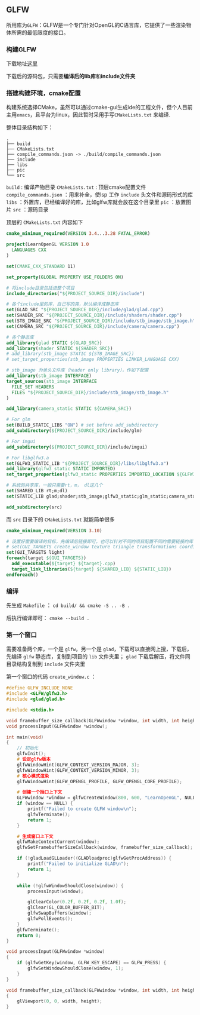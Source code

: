 ## GLFW
所用库为`GLFW`：GLFW是一个专门针对OpenGL的C语言库，它提供了一些渲染物体所需的最低限度的接口。

### 构建GLFW
下载地址[这里](https://www.glfw.org/download.html)

下载后的源码包，只需要**编译后的lib库**和**include文件夹**

### 搭建构建环境，cmake配置

构建系统选择CMake，虽然可以通过cmake-gui生成ide的工程文件，但个人目前主用`emacs`，且平台为linux，因此暂时采用手写`CMakeLists.txt` 来编译.

整体目录结构如下：
```shell
.
├── build
├── CMakeLists.txt
├── compile_commands.json -> ./build/compile_commands.json
├── include
├── libs
├── pic
└── src
```

`build` : 编译产物目录
`CMakeLists.txt` : 顶层cmake配置文件
`compile_commands.json` ：用来补全，使lsp 工作
`include` 头文件和源码形式的库
`libs` ：外置库，已经编译好的库，比如glfw库就会放在这个目录里
`pic` ：放置图片
`src` ：源码目录

顶层的 `CMakeLists.txt` 内容如下
```cmake
cmake_minimum_required(VERSION 3.4...3.28 FATAL_ERROR)

project(LearnOpenGL VERSION 1.0
  LANGUAGES CXX
)

set(CMAKE_CXX_STANDARD 11)

set_property(GLOBAL PROPERTY USE_FOLDERS ON)

# 将include目录包括进整个项目
include_directories("${PROJECT_SOURCE_DIR}/include")

# 各个include里的库，自己写的类，默认编译成静态库
set(GLAD_SRC "${PROJECT_SOURCE_DIR}/include/glad/glad.cpp")
set(SHADER_SRC "${PROJECT_SOURCE_DIR}/include/shaders/shader.cpp")
set(STB_IMAGE_SRC "${PROJECT_SOURCE_DIR}/include/stb_image/stb_image.h")
set(CAMERA_SRC "${PROJECT_SOURCE_DIR}/include/camera/camera.cpp")

# 各个静态库
add_library(glad STATIC ${GLAD_SRC})
add_library(shader STATIC ${SHADER_SRC})
# add_library(stb_image STATIC ${STB_IMAGE_SRC})
# set_target_properties(stb_image PROPERTIES LINKER_LANGUAGE CXX)

# stb_image 为单头文件库（header only library），作如下配置
add_library(stb_image INTERFACE)
target_sources(stb_image INTERFACE
  FILE_SET HEADERS
  FILES "${PROJECT_SOURCE_DIR}/include/stb_image/stb_image.h"
)

add_library(camera_static STATIC ${CAMERA_SRC})

# For glm
set(BUILD_STATIC_LIBS "ON") # set before add_subdirectory
add_subdirectory(${PROJECT_SOURCE_DIR}/include/glm)

# For imgui
add_subdirectory(${PROJECT_SOURCE_DIR}/include/imgui)

# For libglfw3.a
set(GLFW3_STATIC_LIB "${PROJECT_SOURCE_DIR}/libs/libglfw3.a")
add_library(glfw3_static STATIC IMPORTED)
set_target_properties(glfw3_static PROPERTIES IMPORTED_LOCATION ${GLFW3_STATIC_LIB})

# 系统的共享库，一般只需要rt，m， dl这几个
set(SHARED_LIB rt;m;dl)
set(STATIC_LIB glad;shader;stb_image;glfw3_static;glm_static;camera_static;imgui_opengl_static)

add_subdirectory(src)
```

而 `src` 目录下的 `CMakeLists.txt` 就能简单很多

```cmake
cmake_minimum_required(VERSION 3.10)

# 设置好需要编译的目标，先编译后链接即可，也可以针对不同的项目配置不同的需要链接的库
# set(GUI_TARGETS create_window texture triangle transformations coordinate camera light)
set(GUI_TARGETS light)
foreach(target ${GUI_TARGETS})
  add_executable(${target} ${target}.cpp)
  target_link_libraries(${target} ${SHARED_LIB} ${STATIC_LIB})
endforeach()
```

### 编译

先生成 `Makefile` ： `cd build/ && cmake -S .. -B .`

后执行编译即可： `cmake --build .`

### 第一个窗口

需要准备两个库，一个是 `glfw`，另一个是 `glad`，下载可以直接网上搜，下载后，先编译 `glfw` 静态库，复制到项目的 `lib` 文件夹里； `glad` 下载后解压，将文件同目录结构复制到 `include` 文件夹里

第一个窗口的代码 `create_window.c` ：

```c
#define GLFW_INCLUDE_NONE
#include <GLFW/glfw3.h>
#include <glad/glad.h>

#include <stdio.h>

void framebuffer_size_callback(GLFWwindow *window, int width, int height);
void processInput(GLFWwindow *window);

int main(void)
{
    // 初始化
	glfwInit();
	# 设定glfw版本
	glfwWindowHint(GLFW_CONTEXT_VERSION_MAJOR, 3);
	glfwWindowHint(GLFW_CONTEXT_VERSION_MINOR, 3);
	# 核心模式渲染
	glfwWindowHint(GLFW_OPENGL_PROFILE, GLFW_OPENGL_CORE_PROFILE);

    # 创建一个抽口上下文
	GLFWwindow *window = glfwCreateWindow(800, 600, "LearnOpenGL", NULL, NULL);
	if (window == NULL) {
		printf("Failed to create GLFW window\n");
		glfwTerminate();
		return 1;
	}

    # 生成窗口上下文
	glfwMakeContextCurrent(window);
	glfwSetFramebufferSizeCallback(window, framebuffer_size_callback);

	if (!gladLoadGLLoader((GLADloadproc)glfwGetProcAddress)) {
		printf("Failed to initialize GLAD\n");
		return 1;
	}

	while (!glfwWindowShouldClose(window)) {
		processInput(window);

		glClearColor(0.2f, 0.2f, 0.2f, 1.0f);
		glClear(GL_COLOR_BUFFER_BIT);
		glfwSwapBuffers(window);
		glfwPollEvents();
	}
	glfwTerminate();
	return 0;
}

void processInput(GLFWwindow *window)
{
	if (glfwGetKey(window, GLFW_KEY_ESCAPE) == GLFW_PRESS) {
		glfwSetWindowShouldClose(window, 1);
	}
}

void framebuffer_size_callback(GLFWwindow *window, int width, int height)
{
	glViewport(0, 0, width, height);
}
```
